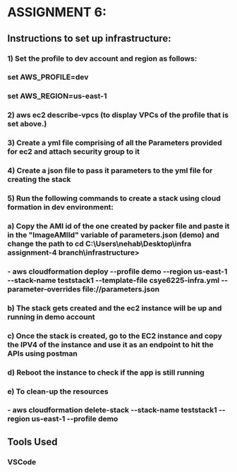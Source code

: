<h1>ASSIGNMENT 6:</h1>

##  Instructions to set up infrastructure:

### 1) Set the profile to dev account and region as follows:
###    set AWS_PROFILE=dev
###    set AWS_REGION=us-east-1
### 2)  aws ec2 describe-vpcs (to display VPCs of the profile that is set above.)
### 3) Create a yml file comprising of all the Parameters provided for ec2 and attach security group to it
### 4) Create a json file to pass it parameters to the yml file for creating the stack
### 5) Run the following commands to create a stack using cloud formation in dev environment:

### a) Copy the AMI id of the one created by packer file and paste it in the "ImageAMIId" variable of parameters.json (demo) and change the path to cd C:\Users\nehab\Desktop\infra assignment-4 branch\infrastructure>
###    - aws cloudformation deploy --profile demo --region us-east-1 --stack-name teststack1 --template-file csye6225-infra.yml --parameter-overrides file://parameters.json

### b) The stack gets created and the ec2 instance will be up and running in demo account
### c) Once the stack is created, go to the EC2 instance and copy the IPV4 of the instance and use it as an endpoint to hit the APIs using postman
### d) Reboot the instance to check if the app is still running
### e) To clean-up the resources
###    - aws cloudformation delete-stack --stack-name teststack1 --region us-east-1 --profile demo

##  Tools Used
### VSCode

